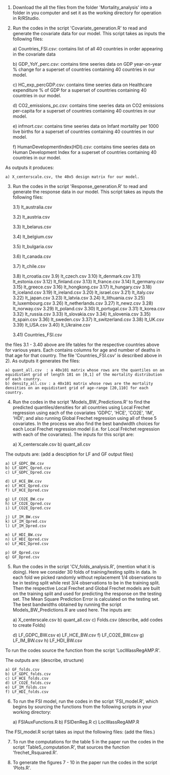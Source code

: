
1) Download the all the files from the folder 'Mortality_analysis' into a folder in you computer and set it as the working directory for operation in R/RStudio.

2) Run the codes in the script 'Covariate_generation.R' to read and generate the covariate data for our model. 
This script takes as inputs the following files:
    
    a) Countries_FSI.csv:    contains list of all 40 countries in order appearing in the covariate data
    
    b) GDP_YoY_perc.csv:     contains time seeries data on GDP year-on-year % change for a superset of countries containing 40 countries in our model.
    
    c) HC_exp_percGDP.csv:   contains time seeries data on Healthcare expenditure % of GDP for a superset of countries containing 40 countries in our model.
    
    d) CO2_emissions_pc.csv: contains time seeries data on CO2 emissions per-capita for a superset of countries containing 40 countries in our model.
    
    e) infmort.csv:   contains time seeries data on Infant mortality per 1000 live births for a superset of countries containing 40 countries in our model.
    
    f) HumanDevelopmentIndex(HDI).csv: contains time seeries data on Human Development Index for a superset of countries containing 40 countries in our model.

As outputs it produces:

    a) X_centerscale.csv, the 40x5 design matrix for our model. 

3) Run the codes in the script 'Response_generation.R' to read and generate the response data in our model. This script takes as inputs the following files:
    
    3.1)    lt_australia.csv
    
    3.2)    lt_austria.csv
    
    3.3)    lt_belarus.csv  
    
    3.4)    lt_belgium.csv
    
    3.5)    lt_bulgaria.csv
    
    3.6)    lt_canada.csv
    
    3.7)    lt_chile.csv
    
    3.8)    lt_croatia.csv
    3.9)    lt_czech.csv
    3.10)   lt_denmark.csv
    3.11)   lt_estonia.csv 
    3.12)   lt_finland.csv
    3.13)   lt_france.csv
    3.14)   lt_germany.csv
    3.15)   lt_greece.csv
    3.16)   lt_hongkong.csv
    3.17)   lt_hungary.csv
    3.18)   lt_iceland.csv
    3.19)   lt_ireland.csv
    3.20)   lt_israel.csv
    3.21)   lt_italy.csv
    3.22)   lt_japan.csv
    3.23)   lt_latvia.csv
    3.24)   lt_lithuania.csv
    3.25)   lt_luxembourg.csv
    3.26)   lt_netherlands.csv
    3.27)   lt_newz.csv
    3.28)   lt_norway.csv
    3.29)   lt_poland.csv
    3.30)   lt_portugal.csv
    3.31)   lt_korea.csv
    3.32)   lt_russia.csv
    3.33)   lt_slovakia.csv
    3.34)   lt_slovenia.csv
    3.35)   lt_spain.csv
    3.36)   lt_sweden.csv
    3.37)   lt_switzerland.csv
    3.38)   lt_UK.csv
    3.39)   lt_USA.csv
    3.40)   lt_Ukraine.csv
    
    3.41)   Countries_FSI.csv

the files 3.1 - 3.40 above are life tables for the respective countries above for various years. Each contains columns for age and number of deaths 
in that age for that country. The file 'Countries_FSI.csv' is described above in 2). As outputs it generates the files:
    
    a) quant_all.csv  : a 40x101 matrix whose rows are the quantiles on an equidistant grid of length 101 on [0,1] of the mortality distribution of each country.
    b) density_all.csv : a 40x101 matrix whose rows are the mortality densities on an equidistant grid of age-range [20,110] for each country.


4) Run the codes in the script 'Models_BW_Predictions.R' to find the predicted quantiles/densities for all countries using Local Frechet regression using each of the covariates 'GDPC', 'HCE', 'CO2E', 'IM', 'HDI'; and also running Global Frechet regression using all of these 5 covariates. In the process we also find the best bandwidth choices for each Local Frechet regression model (i.e. for Local Fréchet regression with each of the covariates). The inputs for this script are:

    a) X_centerscale.csv
    b) quant_all.csv

The outputs are: (add a desciption for LF and GF output files)

    a) LF_GDPC_BW.csv
    b) LF_GDPC_Qpred.csv
    c) LF_GDPC_Dpred.csv
    
    d) LF_HCE_BW.csv
    e) LF_HCE_Qpred.csv
    f) LF_HCE_Dpred.csv
    
    g) LF_CO2E_BW.csv
    h) LF_CO2E_Qpred.csv
    i) LF_CO2E_Dpred.csv
    
    j) LF_IM_BW.csv
    k) LF_IM_Qpred.csv
    l) LF_IM_Dpred.csv
    
    m) LF_HDI_BW.csv
    n) LF_HDI_Qpred.csv
    o) LF_HDI_Dpred.csv
    
    p) GF_Qpred.csv
    q) GF_Dpred.csv    
    
5) Run the codes in the script 'CV_folds_analysis.R', (mention what it is doing). Here we consider 30 folds of training/testing splits in data. In each fold we picked randomly without replacement 1/4 observations to be in testing split while rest 3/4 observations to be in the training split. Then the respective Local Frechet and Global Frechet models are built on the training split and used for predicting the response on the testing set. The Mean Square Prediction Error is calculated on the testing set. The best bandwidths obtained by running the script Models_BW_Predictions.R are used here. The inputs are:

    a) X_centerscale.csv
    b) quant_all.csv
    c) Folds.csv (describe, add codes to create Folds)
    
    d) LF_GDPC_BW.csv
    e) LF_HCE_BW.csv
    f) LF_CO2E_BW.csv
    g) LF_IM_BW.csv
    h) LF_HDI_BW.csv
    
To run the codes source the function from the script 'LocWassRegAMP.R'.

The outputs are: (describe, structure)

    a) GF_folds.csv
    b) LF_GDPC_folds.csv
    c) LF_HCE_folds.csv
    d) LF_CO2E_folds.csv
    e) LF_IM_folds.csv
    f) LF_HDI_folds.csv

6) To run the FSI model, run the codes in the script 'FSI_model.R', which begins by sourcing the functions from the following scripts in your working directory:

    a) FSIAuxFunctions.R
    b) FSIDenReg.R
    c) LocWassRegAMP.R

The FSI_model.R script takes as input the following files: (add the files.)

7) To run the computations for the table 5 in the paper run the codes in the script 'Table5_computation.R', that sources the function 'frechet_Rsquared.R'.

8) To generate the figures 7 - 10 in the paper run the codes in the script 'Plots.R'. 
